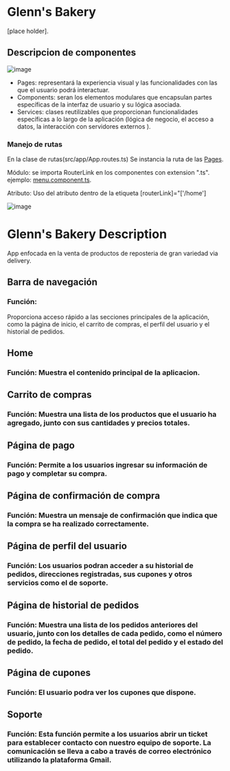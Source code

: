 # Glenn's Bakery

[place holder].

## Descripcion de componentes
![image](https://github.com/PixelForgeUTP/Glenns-Bakery/assets/93150198/0cc64894-37da-4e15-b6b1-1277e9f3526c)
- Pages:  representará la experiencia visual y las funcionalidades con las que el usuario podrá interactuar.
- Components: seran los elementos modulares que encapsulan partes específicas de la interfaz de usuario y su lógica asociada. 
- Services: clases reutilizables que proporcionan funcionalidades específicas a lo largo de la aplicación (lógica de negocio, el acceso a datos, la interacción con servidores externos ).

### Manejo de rutas
En la clase de rutas(src/app/App.routes.ts) Se instancia la ruta de las [Pages](https://github.com/PixelForgeUTP/Glenns-Bakery/blob/main/src/app/app.routes.ts).

Módulo: se importa RouterLink en los componentes con extension ".ts".
ejemplo: [menu.component.ts](https://github.com/PixelForgeUTP/Glenns-Bakery/blob/main/src/app/components/menu/menu.component.ts).

Atributo: Uso del atributo dentro de la etiqueta [routerLink]="['/home']

![image](https://github.com/PixelForgeUTP/Glenns-Bakery/assets/93150198/337b8236-4cd0-470d-b1c3-18e09295e51d)

# Glenn's Bakery Description
App enfocada en la venta de productos de reposteria de gran variedad via delivery.
## Barra de navegación
### Función:
Proporciona acceso rápido a las secciones principales de la aplicación, como la página de inicio, el carrito de compras, el perfil del usuario y el historial de pedidos.
## Home
### Función: Muestra el contenido principal de la aplicacion.
## Carrito de compras
### Función: Muestra una lista de los productos que el usuario ha agregado, junto con sus cantidades y precios totales.
## Página de pago
### Función: Permite a los usuarios ingresar su información de pago y completar su compra.
## Página de confirmación de compra
### Función: Muestra un mensaje de confirmación que indica que la compra se ha realizado correctamente. 
## Página de perfil del usuario
### Función: Los usuarios podran acceder a su historial de pedidos, direcciones registradas, sus cupones y otros servicios como el de soporte.
## Página de historial de pedidos
### Función: Muestra una lista de los pedidos anteriores del usuario, junto con los detalles de cada pedido, como el número de pedido, la fecha de pedido, el total del pedido y el estado del pedido.
## Página de cupones
### Función: El usuario podra ver los cupones que dispone.
## Soporte
### Función: Esta función permite a los usuarios abrir un ticket para establecer contacto con nuestro equipo de soporte. La comunicación se lleva a cabo a través de correo electrónico utilizando la plataforma Gmail.

